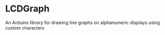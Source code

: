 # LCDGraph
An Arduino library for drawing line graphs on alphanumeric displays using custom characters
